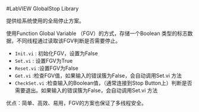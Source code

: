 #LabVIEW GlobalStop Library

提供给系统使用的全局停止方案。

使用Function Global Variable （FGV）的方式，存储一个Boolean 类型的标志数据，不同线程通过读取该FGV判断是否需要停止。

- `Init.vi` : 初始化FGV，设置为False
- `Set.vi` : 设置FGV为True
- `Reset.vi` :设置FGV为False
- `Get.vi` :检查FGV值，如果输入的错误簇为False，会自动调用Set.vi 方法
- `CheckSet.vi` :检查输入的Boolean值，（通常连接到Stop Button上）判断是否需要退出。如果输入的错误簇为False，会自动调用Set.vi 方法

优点：简单、高效、易用，FGV的方案也保证了多线程安全。
